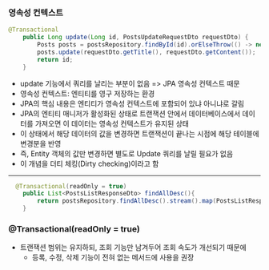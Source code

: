 ### 영속성 컨텍스트
```java
@Transactional
    public Long update(Long id, PostsUpdateRequestDto requestDto) {
        Posts posts = postsRepository.findById(id).orElseThrow(() -> new IllegalArgumentException("해당 게시글이 없습니다. id=" + id));
        posts.update(requestDto.getTitle(), requestDto.getContent());
        return id;
    }
```

* update 기능에서 쿼리를 날리는 부분이 없음 => JPA 영속성 컨텍스트 때문
* 영속성 컨텍스트: 엔티티를 영구 저장하는 환경
* JPA의 핵심 내용은 엔티티가 영속성 컨텍스트에 포함되어 있냐 아니냐로 갈림
* JPA의 엔티티 매니저가 활성화된 상태로 트랜잭션 안에서 데이터베이스에서 데이터를 가져오면 이 데이터는 영속성 컨텍스트가 유지된 상태
* 이 상태에서 해당 데이터의 값을 변경하면 트랜잭션이 끝나는 시점에 해당 테이블에 변경분을 반영
* 즉, Entity 객체의 값만 변경하면 별도로 Update 쿼리를 날릴 필요가 없음
* 이 개념을 더티 체킹(Dirty checking)이라고 함

-------------------

```java
  @Transactional(readOnly = true)
    public List<PostsListResponseDto> findAllDesc(){
        return postsRepository.findAllDesc().stream().map(PostsListResponseDto::new).collect(Collectors.toList());
    }
```
### @Transactional(readOnly = true)
* 트랜잭션 범위는 유지하되, 조회 기능만 남겨두어 조회 속도가 개선되기 때문에 
  * 등록, 수정, 삭제 기능이 전혀 없는 메서드에 사용을 권장